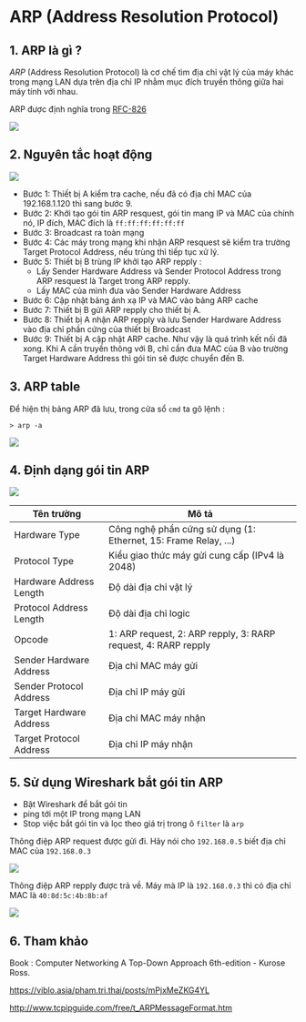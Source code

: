 # ARP (Address Resolution Protocol)

## 1. ARP là gì ?
*ARP* (Address Resolution Protocol) là cơ chế tìm địa chỉ vật lý của máy khác trong mạng LAN dựa trên địa chỉ IP nhằm mục đích truyền thông giữa hai máy tính với nhau.

ARP được định nghĩa trong [RFC-826](https://tools.ietf.org/html/rfc826)

<img src="http://i.imgur.com/oaXBLYp.png">

## 2. Nguyên tắc hoạt động 

<img src="http://i.imgur.com/2nf63F0.png">

- Bước 1: Thiết bị A kiểm tra cache, nếu đã có địa chỉ MAC của 192.168.1.120 thì sang bước 9.
- Bước 2: Khởi tạo gói tin ARP resquest, gói tin mang IP và MAC của chính nó, IP đích, MAC đích là `ff:ff:ff:ff:ff:ff`
- Bước 3: Broadcast ra toàn mạng
- Bước 4: Các máy trong mạng khi nhận ARP resquest sẽ kiểm tra trường Target Protocol Address, nếu trùng thì tiếp tục xử lý.
- Bước 5: Thiết bị B trùng IP khởi tạo ARP repply : 
	+ Lấy Sender Hardware Address và Sender Protocol Address trong ARP resquest là Target trong ARP repply.
	+ Lấy MAC của mình đưa vào Sender Hardware Address
- Bước 6: Cập nhật bảng ánh xạ IP và MAC vào bảng ARP cache
- Bước 7: Thiết bị B gửi ARP repply cho thiết bị A.
- Bước 8: Thiết bị A nhận ARP repply và lưu Sender Hardware Address vào địa chỉ phần cứng của thiết bị Broadcast
- Bước 9: Thiết bị A cập nhật ARP cache. 
Như vậy là quá trình kết nối đã xong.
Khi A cần truyền thông với B, chỉ cần đưa MAC của B vào trường Target Hardware Address thì gói tin sẽ được chuyển đến B.

## 3. ARP table
Để hiện thị bảng ARP đã lưu, trong cửa sổ `cmd` ta gõ lệnh :

	> arp -a

<img src="http://i.imgur.com/cnKnPgi.png">

## 4. Định dạng gói tin ARP

<img src="http://i.imgur.com/dJzyeig.png">

| Tên trường | Mô tả |
|------------|-------|
| Hardware Type | Công nghệ phần cứng sử dụng (1: Ethernet, 15: Frame Relay, ...) |
| Protocol Type | Kiểu giao thức máy gửi cung cấp (IPv4 là 2048) |
| Hardware Address Length | Độ dài địa chỉ vật lý |
| Protocol Address Length | Độ dài địa chỉ logic  |
| Opcode | 1: ARP request, 2: ARP repply, 3: RARP request, 4: RARP repply |
| Sender Hardware Address | Địa chỉ MAC máy gửi |
| Sender Protocol Address | Địa chỉ IP máy gửi |
| Target Hardware Address | Địa chỉ MAC máy nhận |
| Target Protocol Address | Địa chỉ IP máy nhận |

## 5. Sử dụng Wireshark bắt gói tin ARP

- Bật Wireshark để bắt gói tin 
- ping tới một IP trong mạng LAN
- Stop việc bắt gói tin và lọc theo giá trị trong ô `filter` là `arp`

Thông điệp ARP request được gửi đi. Hãy nói cho `192.168.0.5` biết địa chỉ MAC của `192.168.0.3`

<img src="http://i.imgur.com/8GlvYeJ.png">

Thông điệp ARP repply được trả về. Máy mà IP là `192.168.0.3` thì có địa chỉ MAC là `40:8d:5c:4b:8b:af`

<img src="http://i.imgur.com/98laIKy.png">

## 6. Tham khảo

Book : Computer Networking A Top-Down Approach 6th-edition - Kurose Ross.

https://viblo.asia/pham.tri.thai/posts/mPjxMeZKG4YL

http://www.tcpipguide.com/free/t_ARPMessageFormat.htm
